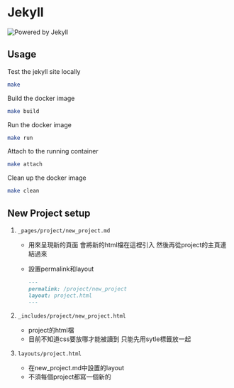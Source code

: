 # Jekyll

![Powered by Jekyll](https://img.shields.io/badge/powered%20by-jekyll-yellow.svg)

## Usage

Test the jekyll site locally

```sh
make
```

Build the docker image

```sh
make build
```

Run the docker image

```sh
make run
```

Attach to the running container

```sh
make attach
```

Clean up the docker image

```sh
make clean
```

## New Project setup

1. ``` _pages/project/new_project.md ```  
  
    - 用來呈現新的頁面 會將新的html檔在這裡引入
    然後再從project的主頁連結過來

    - 設置permalink和layout

        ```markdown
        ---
        permalink: /project/new_project
        layout: project.html  
        ---
        ```

2. ```_includes/project/new_project.html```
    - project的html檔
    - 目前不知道css要放哪才能被讀到 只能先用sytle標籤放一起

3. ```layouts/project.html```
    - 在new_project.md中設置的layout
    - 不須每個project都寫一個新的
